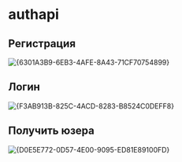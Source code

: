 # authapi
## Регистрация
![{6301A3B9-6EB3-4AFE-8A43-71CF70754899}](https://github.com/user-attachments/assets/6adc08fd-2649-4025-ae0e-f4d26d61100f)

## Логин
![{F3AB913B-825C-4ACD-8283-B8524C0DEFF8}](https://github.com/user-attachments/assets/9d1f5a4b-3da4-4daf-8277-45813dd45d2f)

## Получить юзера
![{D0E5E772-0D57-4E00-9095-ED81E89100FD}](https://github.com/user-attachments/assets/fe813179-61c8-48ca-8b72-657c59928e4f)

